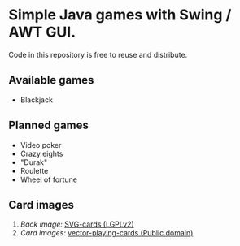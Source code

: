 # Simple Java games with Swing / AWT GUI.
Code in this repository is free to reuse and distribute.

## Available games
* Blackjack

## Planned games
* Video poker
* Crazy eights
* "Durak"
* Roulette
* Wheel of fortune

## Card images
1. *Back image:* [SVG-cards  (LGPLv2)](http://svg-cards.sourceforge.net/)
2. *Card images:* [vector-playing-cards (Public domain)](https://code.google.com/archive/p/vector-playing-cards/)
